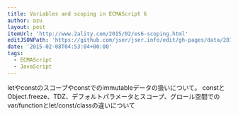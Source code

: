 ```yaml
---
title: Variables and scoping in ECMAScript 6
author: azu
layout: post
itemUrl: 'http://www.2ality.com/2015/02/es6-scoping.html'
editJSONPath: 'https://github.com/jser/jser.info/edit/gh-pages/data/2015/02/index.json'
date: '2015-02-08T04:53:04+00:00'
tags:
  - ECMAScript
  - JavaScript
---
```

letやconstのスコープやconstでのimmutableデータの扱いについて。
constとObject.freeze、TDZ、デフォルトパラメータとスコープ、グロール空間でのvar/functionとlet/const/classの違いについて
